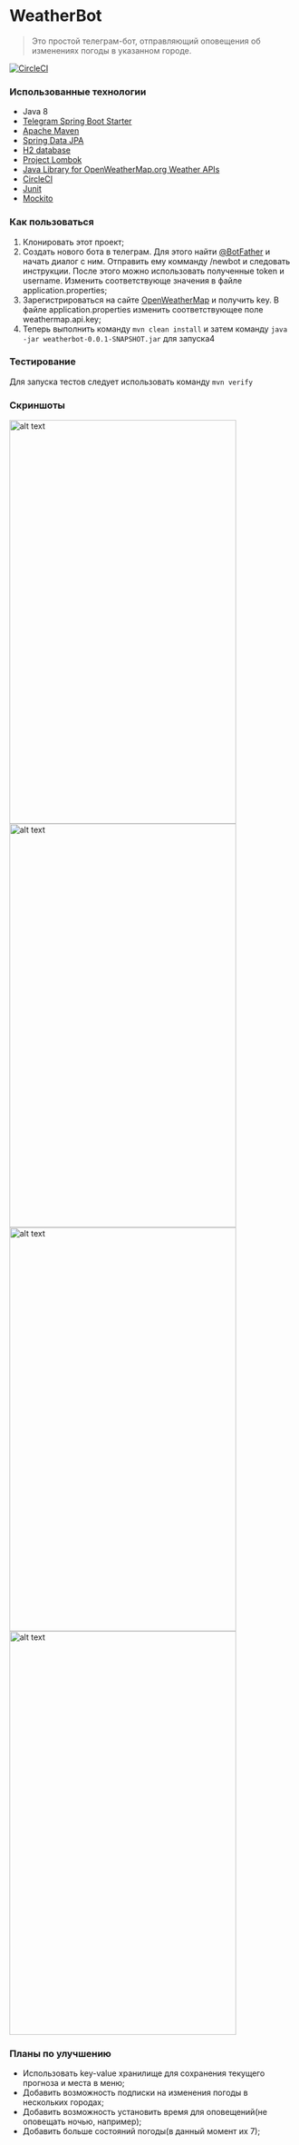 # WeatherBot
>Это простой телеграм-бот, отправляющий оповещения об изменениях погоды в указанном городе. 

[![CircleCI](https://circleci.com/gh/alexsumin/WeatherBot.svg?style=svg)](https://circleci.com/gh/alexsumin/WeatherBot)


### Использованные технологии

* Java 8
* [Telegram Spring Boot Starter](https://github.com/xabgesagtx/telegram-spring-boot-starter)
* [Apache Maven](https://maven.apache.org/)
* [Spring Data JPA](https://projects.spring.io/spring-data-jpa/)
* [H2 database](http://www.h2database.com)
* [Project Lombok](https://projectlombok.org/)
* [Java Library for OpenWeatherMap.org Weather APIs](https://bitbucket.org/aksinghnet/owm-japis)
* [CircleCI](https://circleci.com/)
* [Junit](https://junit.org/junit4/)
* [Mockito](http://site.mockito.org/)

### Как пользоваться

1. Клонировать этот проект;
2. Создать нового бота в телеграм. Для этого найти [@BotFather](http://t.me/BotFather) и начать диалог с ним. Отправить ему комманду /newbot и следовать инструкции. После этого можно использовать полученные token и username. Изменить соответствующе значения в файле application.properties;
3. Зарегистрироваться на сайте [OpenWeatherMap](https://openweathermap.org/) и получить key. В файле application.properties изменить соответствующее поле weathermap.api.key;
4. Теперь выполнить команду 
`mvn clean install` 
и затем команду 
`java -jar weatherbot-0.0.1-SNAPSHOT.jar` для запуска4


### Тестирование
Для запуска тестов следует использовать команду `mvn verify`

### Скриншоты
<img src="https://github.com/alexsumin/weatherbot/raw/master/screenshots/1.jpg" alt="alt text" width="400" height="711">
<img src="https://github.com/alexsumin/weatherbot/raw/master/screenshots/2.jpg" alt="alt text" width="400" height="711">
<img src="https://github.com/alexsumin/weatherbot/raw/master/screenshots/3.jpg" alt="alt text" width="400" height="711">
<img src="https://github.com/alexsumin/weatherbot/raw/master/screenshots/4.jpg" alt="alt text" width="400" height="711">

### Планы по улучшению
* Использовать key-value хранилище для сохранения текущего прогноза и места в меню;
* Добавить возможность подписки на изменения погоды в нескольких городах;
* Добавить возможность установить время для оповещений(не оповещать ночью, например);
* Добавить больше состояний погоды(в данный момент их 7);